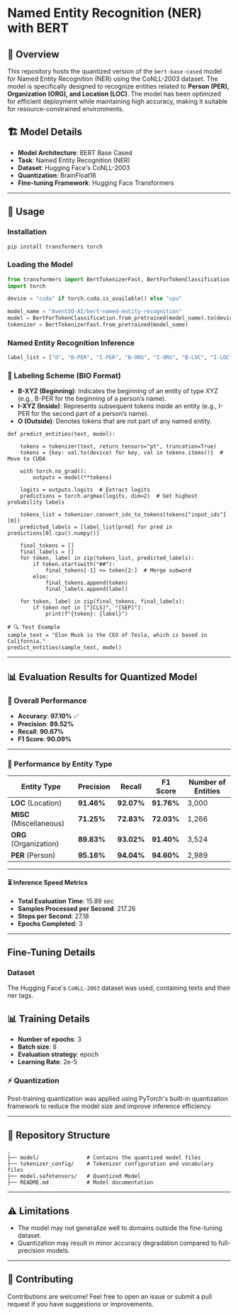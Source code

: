 # Named Entity Recognition (NER) with BERT

## 📌 Overview
This repository hosts the quantized version of the `bert-base-cased` model for Named Entity Recognition (NER) using the CoNLL-2003 dataset. The model is specifically designed to recognize entities related to **Person (PER), Organization (ORG), and Location (LOC)**. The model has been optimized for efficient deployment while maintaining high accuracy, making it suitable for resource-constrained environments.

## 🏗 Model Details
- **Model Architecture**: BERT Base Cased
- **Task**: Named Entity Recognition (NER)
- **Dataset**: Hugging Face's CoNLL-2003
- **Quantization**: BrainFloat16
- **Fine-tuning Framework**: Hugging Face Transformers

---
## 🚀 Usage

### Installation
```bash
pip install transformers torch
```

### Loading the Model
```python
from transformers import BertTokenizerFast, BertForTokenClassification
import torch

device = "cuda" if torch.cuda.is_available() else "cpu"

model_name = "AventIQ-AI/bert-named-entity-recognition"
model = BertForTokenClassification.from_pretrained(model_name).to(device)
tokenizer = BertTokenizerFast.from_pretrained(model_name)
```

### Named Entity Recognition Inference
```python
label_list = ["O", "B-PER", "I-PER", "B-ORG", "I-ORG", "B-LOC", "I-LOC", "B-MISC", "I-MISC"]
```
### **🔹 Labeling Scheme (BIO Format)**
 
- **B-XYZ (Beginning)**: Indicates the beginning of an entity of type XYZ (e.g., B-PER for the beginning of a person’s name).
- **I-XYZ (Inside)**: Represents subsequent tokens inside an entity (e.g., I-PER for the second part of a person’s name).
- **O (Outside)**: Denotes tokens that are not part of any named entity.

```
def predict_entities(text, model):

    tokens = tokenizer(text, return_tensors="pt", truncation=True)
    tokens = {key: val.to(device) for key, val in tokens.items()}  # Move to CUDA

    with torch.no_grad():
        outputs = model(**tokens)
    
    logits = outputs.logits  # Extract logits
    predictions = torch.argmax(logits, dim=2)  # Get highest probability labels

    tokens_list = tokenizer.convert_ids_to_tokens(tokens["input_ids"][0])
    predicted_labels = [label_list[pred] for pred in predictions[0].cpu().numpy()]

    final_tokens = []
    final_labels = []
    for token, label in zip(tokens_list, predicted_labels):
        if token.startswith("##"):  
            final_tokens[-1] += token[2:]  # Merge subword
        else:
            final_tokens.append(token)
            final_labels.append(label)

    for token, label in zip(final_tokens, final_labels):
        if token not in ["[CLS]", "[SEP]"]:
            print(f"{token}: {label}")

# 🔍 Test Example
sample_text = "Elon Musk is the CEO of Tesla, which is based in California."
predict_entities(sample_text, model)
```
---
## 📊 Evaluation Results for Quantized Model
 
### **🔹 Overall Performance**
 
- **Accuracy**: **97.10%** ✅
- **Precision**: **89.52%**
- **Recall**: **90.67%**
- **F1 Score**: **90.09%**
 
---
 
### **🔹 Performance by Entity Type**
 
| Entity Type | Precision | Recall | F1 Score | Number of Entities |
|------------|-----------|--------|----------|--------------------|
| **LOC** (Location) | **91.46%** | **92.07%** | **91.76%** | 3,000 |
| **MISC** (Miscellaneous) | **71.25%** | **72.83%** | **72.03%** | 1,266 |
| **ORG** (Organization) | **89.83%** | **93.02%** | **91.40%** | 3,524 |
| **PER** (Person) | **95.16%** | **94.04%** | **94.60%** | 2,989 |

 ---
#### ⏳ **Inference Speed Metrics**
- **Total Evaluation Time**: 15.89 sec
- **Samples Processed per Second**: 217.26
- **Steps per Second**: 27.18
- **Epochs Completed**: 3
 
---
## Fine-Tuning Details
### Dataset
The Hugging Face's `CoNLL-2003` dataset was used, containing texts and their ner tags.

## 📊 Training Details
- **Number of epochs**: 3  
- **Batch size**: 8  
- **Evaluation strategy**: epoch
- **Learning Rate**: 2e-5

### ⚡ Quantization
Post-training quantization was applied using PyTorch's built-in quantization framework to reduce the model size and improve inference efficiency.

---
## 📂 Repository Structure
```
.
├── model/               # Contains the quantized model files
├── tokenizer_config/    # Tokenizer configuration and vocabulary files
├── model.safetensors/   # Quantized Model
├── README.md            # Model documentation
```

---
## ⚠️ Limitations
- The model may not generalize well to domains outside the fine-tuning dataset.
- Quantization may result in minor accuracy degradation compared to full-precision models.

---
## 🤝 Contributing
Contributions are welcome! Feel free to open an issue or submit a pull request if you have suggestions or improvements.
